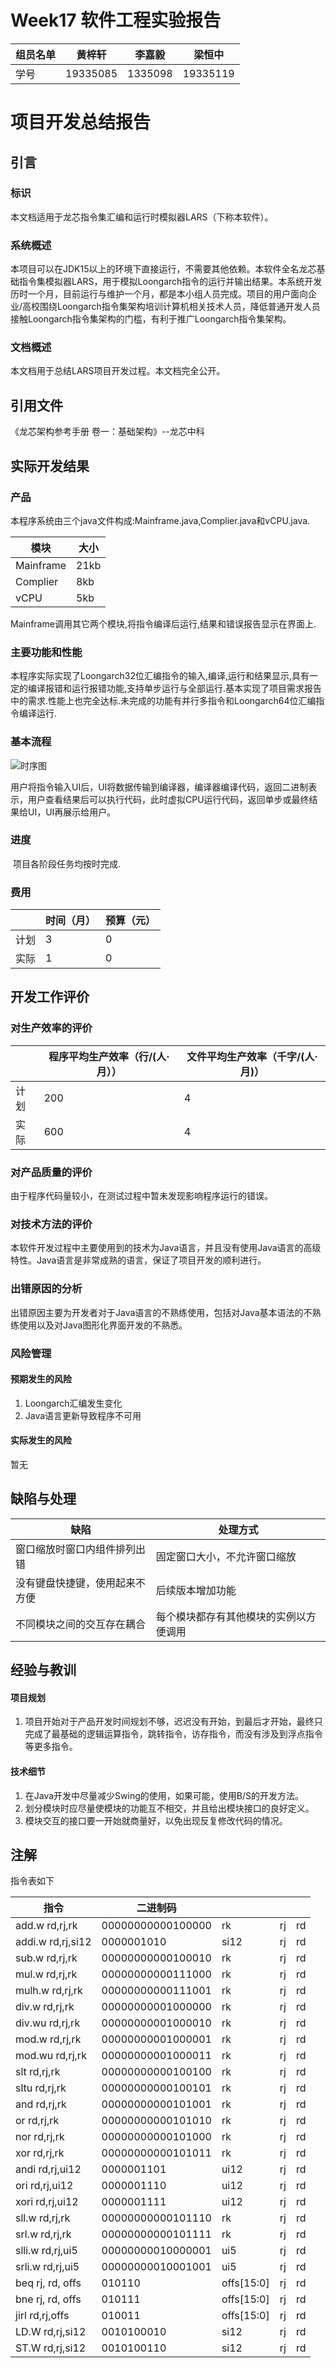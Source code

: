 # Week17 软件工程实验报告

| 组员名单 | 黄梓轩   | 李嘉毅  | 梁恒中   |
| -------- | -------- | ------- | -------- |
| 学号     | 19335085 | 1335098 | 19335119 |

# 项目开发总结报告
## 引言

### 标识

本文档适用于龙芯指令集汇编和运行时模拟器LARS（下称本软件）。

### 系统概述

本项目可以在JDK15以上的环境下直接运行，不需要其他依赖。本软件全名龙芯基础指令集模拟器LARS，用于模拟Loongarch指令的运行并输出结果。本系统开发历时一个月，目前运行与维护一个月，都是本小组人员完成。项目的用户面向企业/高校围绕Loongarch指令集架构培训计算机相关技术人员，降低普通开发人员接触Loongarch指令集架构的门槛，有利于推广Loongarch指令集架构。

### 文档概述

本文档用于总结LARS项目开发过程。本文档完全公开。

## 引用文件

《龙芯架构参考手册 卷一：基础架构》--龙芯中科

## 实际开发结果

### 产品

​	本程序系统由三个java文件构成:Mainframe.java,Complier.java和vCPU.java.

| 模块      | 大小 |
| --------- | ---- |
| Mainframe | 21kb |
| Complier  | 8kb  |
| vCPU      | 5kb  |

​	Mainframe调用其它两个模块,将指令编译后运行,结果和错误报告显示在界面上.

### 主要功能和性能

​	本程序实际实现了Loongarch32位汇编指令的输入,编译,运行和结果显示,具有一定的编译报错和运行报错功能,支持单步运行与全部运行.基本实现了项目需求报告中的需求.性能上也完全达标.未完成的功能有并行多指令和Loongarch64位汇编指令编译运行.

### 基本流程

![时序图](/Users/zixuanhuang/Documents/Github_Program/MySEProject/Week16/时序图.png)

用户将指令输入UI后，UI将数据传输到编译器，编译器编译代码，返回二进制表示，用户查看结果后可以执行代码，此时虚拟CPU运行代码，返回单步或最终结果给UI，UI再展示给用户。

### 进度

​	项目各阶段任务均按时完成.

### 费用

|      | 时间（月） | 预算（元） |
| ---- | ---- | ---- |
| 计划 | 3  | 0  |
| 实际 | 1 | 0 |

## 开发工作评价

### 对生产效率的评价

|  | 程序平均生产效率（行/(人·月）） |文件平均生产效率（千字/(人·月)）|
|-----|------|-------|
|计划| 200 |4  |
|实际| 600 |4  |

### 对产品质量的评价

由于程序代码量较小，在测试过程中暂未发现影响程序运行的错误。
### 对技术方法的评价
本软件开发过程中主要使用到的技术为Java语言，并且没有使用Java语言的高级特性。Java语言是非常成熟的语言，保证了项目开发的顺利进行。
### 出错原因的分析
出错原因主要为开发者对于Java语言的不熟练使用，包括对Java基本语法的不熟练使用以及对Java图形化界面开发的不熟悉。
### 风险管理
#### 预期发生的风险
1. Loongarch汇编发生变化
2. Java语言更新导致程序不可用
#### 实际发生的风险
暂无

## 缺陷与处理
|缺陷|处理方式|
|-----|------|
|窗口缩放时窗口内组件排列出错|固定窗口大小，不允许窗口缩放|
| 没有键盘快捷键，使用起来不方便 | 后续版本增加功能 |
| 不同模块之间的交互存在耦合 | 每个模块都存有其他模块的实例以方便调用 |
## 经验与教训

#### 项目规划

1. 项目开始对于产品开发时间规划不够，迟迟没有开始，到最后才开始，最终只完成了最基础的逻辑运算指令，跳转指令，访存指令，而没有涉及到浮点指令等更多指令。

#### 技术细节

1. 在Java开发中尽量减少Swing的使用，如果可能，使用B/S的开发方法。
2. 划分模块时应尽量使模块的功能互不相交，并且给出模块接口的良好定义。
3. 模块交互的接口要一开始就商量好，以免出现反复修改代码的情况。

## 注解

指令表如下

| 指令              | 二进制码          |            |      |      |
| ----------------- | ----------------- | ---------- | ---- | ---- |
| add.w  rd,rj,rk   | 00000000000100000 | rk         | rj   | rd   |
| addi.w rd,rj,si12 | 0000001010        | si12       | rj   | rd   |
| sub.w rd,rj,rk    | 00000000000100010 | rk         | rj   | rd   |
| mul.w rd,rj,rk    | 00000000000111000 | rk         | rj   | rd   |
| mulh.w rd,rj,rk   | 00000000000111001 | rk         | rj   | rd   |
| div.w rd,rj,rk    | 00000000001000000 | rk         | rj   | rd   |
| div.wu rd,rj,rk   | 00000000001000010 | rk         | rj   | rd   |
| mod.w rd,rj,rk    | 00000000001000001 | rk         | rj   | rd   |
| mod.wu rd,rj,rk   | 00000000001000011 | rk         | rj   | rd   |
| slt rd,rj,rk      | 00000000000100100 | rk         | rj   | rd   |
| sltu rd,rj,rk     | 00000000000100101 | rk         | rj   | rd   |
| and rd,rj,rk      | 00000000000101001 | rk         | rj   | rd   |
| or rd,rj,rk       | 00000000000101010 | rk         | rj   | rd   |
| nor rd,rj,rk      | 00000000000101000 | rk         | rj   | rd   |
| xor rd,rj,rk      | 00000000000101011 | rk         | rj   | rd   |
| andi rd,rj,ui12   | 0000001101        | ui12       | rj   | rd   |
| ori rd,rj,ui12    | 0000001110        | ui12       | rj   | rd   |
| xori rd,rj,ui12   | 0000001111        | ui12       | rj   | rd   |
| sll.w rd,rj,rk    | 00000000000101110 | rk         | rj   | rd   |
| srl.w rd,rj,rk    | 00000000000101111 | rk         | rj   | rd   |
| slli.w rd,rj,ui5  | 00000000010000001 | ui5        | rj   | rd   |
| srli.w rd,rj,ui5  | 00000000010001001 | ui5        | rj   | rd   |
| beq rj, rd, offs  | 010110            | offs[15:0] | rj   | rd   |
| bne rj, rd, offs  | 010111            | offs[15:0] | rj   | rd   |
| jirl rd,rj,offs   | 010011            | offs[15:0] | rj   | rd   |
| LD.W rd,rj,si12   | 0010100010        | si12       | rj   | rd   |
| ST.W rd,rj,si12   | 0010100110        | si12       | rj   | rd   |
